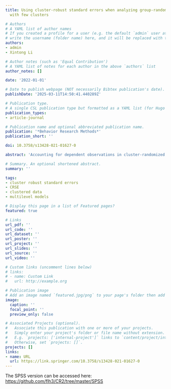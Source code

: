 ```yaml
---
title: Using cluster-robust standard errors when analyzing group-randomized trials
  with few clusters

# Authors
# A YAML list of author names
# If you created a profile for a user (e.g. the default `admin` user at `content/authors/admin/`), 
# write the username (folder name) here, and it will be replaced with their full name and linked to their profile.
authors:
- admin
- Xintong Li

# Author notes (such as 'Equal Contribution')
# A YAML list of notes for each author in the above `authors` list
author_notes: []

date: '2022-01-01'

# Date to publish webpage (NOT necessarily Bibtex publication's date).
publishDate: '2025-03-11T14:50:41.440289Z'

# Publication type.
# A single CSL publication type but formatted as a YAML list (for Hugo requirements).
publication_types:
- article-journal

# Publication name and optional abbreviated publication name.
publication: '*Behavior Research Methods*'
publication_short: ''

doi: 10.3758/s13428-021-01627-0

abstract: 'Accounting for dependent observations in cluster-randomized trials (CRTs) using nested data is necessary in order to avoid misestimated standard errors resulting in questionable inferential statistics. Cluster-robust standard errors (CRSEs) are often used to address this issue. However, CRSEs are still well-known to underestimate standard errors for group-level variables when the number of clusters is low (e.g., < 50) and with CRTs, a small number of clusters, due to logistical or financial considerations, is the norm rather than the exception. Using a simulation with various conditions, we investigate the use of a small sample correction (i.e., CR2 estimator) proposed by Bell and McCaffrey (2002) together with empirically derived degrees of freedom estimates (dofBM). Findings indicate that even with as few as 10 clusters, the CR2 estimator used with dofBM yields generally unbiased results with acceptable type I error and coverage rates. Results show that coverage and type I error rates can be largely influenced by the choice of dof, not just the standard error adjustments. An applied example is provided together with R syntax to conduct the analysis. To facilitate the use of different CRSEs, a free graphical, menu-driven SPSS add-on to compute the various cluster-robust variance estimates can be downloaded from https://github.com/flh3/CR2/tree/master/SPSS.'

# Summary. An optional shortened abstract.
summary: ''

tags:
- cluster robust standard errors
- CRSE
- clustered data
- multilevel models

# Display this page in a list of Featured pages?
featured: true

# Links
url_pdf: ''
url_code: ''
url_dataset: ''
url_poster: ''
url_project: ''
url_slides: ''
url_source: ''
url_video: ''

# Custom links (uncomment lines below)
# links:
# - name: Custom Link
#   url: http://example.org

# Publication image
# Add an image named `featured.jpg/png` to your page's folder then add a caption below.
image:
  caption: ''
  focal_point: ''
  preview_only: false

# Associated Projects (optional).
#   Associate this publication with one or more of your projects.
#   Simply enter your project's folder or file name without extension.
#   E.g. `projects: ['internal-project']` links to `content/project/internal-project/index.md`.
#   Otherwise, set `projects: []`.
projects: []
links:
- name: URL
  url: https://link.springer.com/10.3758/s13428-021-01627-0
---
```


The SPSS version can be accessed here: https://github.com/flh3/CR2/tree/master/SPSS